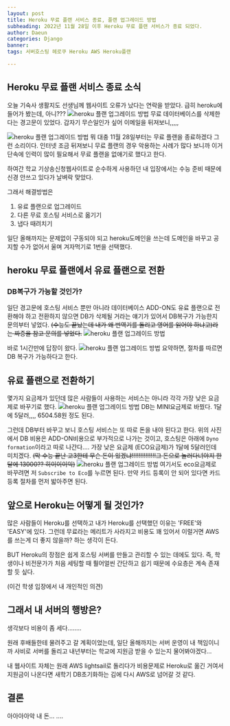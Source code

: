 ```yaml
---
layout: post
title: Heroku 무료 플랜 서비스 종료, 플랜 업그레이드 방법
subheading: 2022년 11월 28일 이후 Heroku 무료 플랜 서비스가 종료 되었다.
author: Daeun
categories: Django
banner:
tags: 서버호스팅 헤로쿠 Heroku AWS Heroku플랜 

---
```


## Heroku 무료 플랜 서비스 종료 소식

오늘 기숙사 생활지도 선생님께 웹사이트 오류가 났다는 연락을 받았다. 급히 heroku에 들어가 봤는데, 아니???
![heroku 플랜 업그레이드 방법](https://user-images.githubusercontent.com/79370538/205496062-f199d44a-ff30-4eed-abcd-47fdd9c0acd6.png)
무료 데이터베이스를 삭제한다는 경고문이 있었다. 갑자기 무슨일인가 싶어 이메일을 뒤져보니,,,,,

![heroku 플랜 업그레이드 방법](https://user-images.githubusercontent.com/79370538/205496358-6db9810c-fe71-4b38-a72a-62ecf0346b04.png)
뭐 대충 11월 28일부터는 무료 플랜을 종료하겠다 그런 소리이다. 인터넷 조금 뒤져보니 무료 플랜의 경우 악용하는 사례가 많다 보니까 이거 단속에 인력이 많이 필요해서 무료 플랜을 없애기로 했다고 한다.

하여간 학교 기상송신청웹사이트로 순수하게 사용하던 내 입장에서는 수능 준비 때문에 신경 안쓰고 있다가 날벼락 맞았다.  

그래서 해결방법은
1. 유료 플랜으로 업그레이드
2. 다른 무료 호스팅 서비스로 옮기기
3. 냅다 때려치기

일단 올해까지는 문제없이 구동되야 되고 heroku도메인을 쓰는데 도메인을 바꾸고 공지할 수가 없어서 울며 겨자먹기로 1번을 선택했다.

## heroku 무료 플랜에서 유료 플랜으로 전환

### DB복구가 가능할 것인가?
일단 경고문에 호스팅 서비스 뿐만 아니라 데이터베이스 ADD-ON도 유료 플랜으로 전환해야 하고 전환하지 않으면 DB가 삭제될 거라는 얘기가 있어서 DB복구가 가능한지 문의부터 넣었다. ~~(수능도 끝났는데 내가 왜 번역기를 돌리고 영어를 읽어야 하냐고)라는 짜증을 참고 문의를 넣었다.~~
![heroku 플랜 업그레이드 방법](https://user-images.githubusercontent.com/79370538/205496694-9f187e54-533a-4d5d-a585-f0003761e731.png)

바로 1시간만에 답장이 왔다.
![heroku 플랜 업그레이드 방법](https://user-images.githubusercontent.com/79370538/205496734-66b3f3a4-5fe3-49c4-b348-f5b1dbb2b420.png)
요약하면, 절차를 따르면 DB 복구가 가능하다고 한다.

## 유료 플랜으로 전환하기
몇가지 요금제가 있던데 많은 사람들이 사용하는 서비스는 아니라 각각 가장 낮은 요금제로 바꾸기로 했다.
![heroku 플랜 업그레이드 방법](https://user-images.githubusercontent.com/79370538/205496782-525b1fdf-7fb8-44d6-aa57-ba74310a2138.png)
DB는 MINI요금제로 바꿨다. 1달에 5달러,,,, 6504.58원 정도 된다.
 
그런데 DB부터 바꾸고 보니 호스팅 서비스는 또 따로 돈을 내야 된다고 한다. 위의 사진에서 DB 비용은 ADD-ON비용으로 부가적으로 나가는 것이고, 호스팅은 아래에 ```Dyno formation```이라고 따로 나간다.... 가장 낮은 요금제 (ECO요금제)가 1달에 5달러인데 미치겠다. ~~(막 수능 끝난 고3한테 무슨 돈이 있겠냐!!!!!!!!!!!!!!그 돈으로 놀러다녀야지 한달에 13000?? 히이이이익)~~
![heroku 플랜 업그레이드 방법](https://user-images.githubusercontent.com/79370538/205497019-5d16591a-3e30-4b56-900a-2ca857a8a0ab.png)
여기서도 eco요금제로 바꾸려면 저 ```Subscribe to Eco```를 누르면 된다. 만약 카드 등록이 안 되어 있다면 카드 등록 절차를 먼저 밟아주면 된다.

## 앞으로 Heroku는 어떻게 될 것인가?
많은 사람들이 Heroku를 선택하고 내가 Heroku를 선택했던 이유는 'FREE'와 'EASY'에 있다. 그런데 무료라는 메리트가 사라지고 비용도 꽤 있어서 이럴거면 AWS를 쓰는게 더 좋지 않을까? 하는 생각이 든다.

BUT
Heroku의 장점은 쉽게 호스팅 서버를 만들고 관리할 수 있는 데에도 있다. 즉, 학생이나 비전문가가  처음 세팅할 때 훨어얼씬  간단하고 쉽기 때문에 수요층은 계속 존재할 듯 싶다.

(이건 학생 입장에서 내 개인적인 의견)

## 그래서 내 서버의 행방은?
생각보다 비용이 좀 세다........

원래 후배들한테 물려주고 갈 계획이었는데, 일단 올해까지는 서버 운영이 내 책임이니까 사비로 서버를 돌리고 내년부터는 학교에 지원금 받을 수 있는지 물어봐야겠다...

내 웹사이트 자체는 원래 AWS lightsail로 돌리다가 비용문제로 Heroku로 옮긴 거여서 지원금이 나온다면 새학기 DB초기화하는 김에 다시 AWS로 넘어갈 것 같다.

## 결론
아아아아악 내 돈... ....